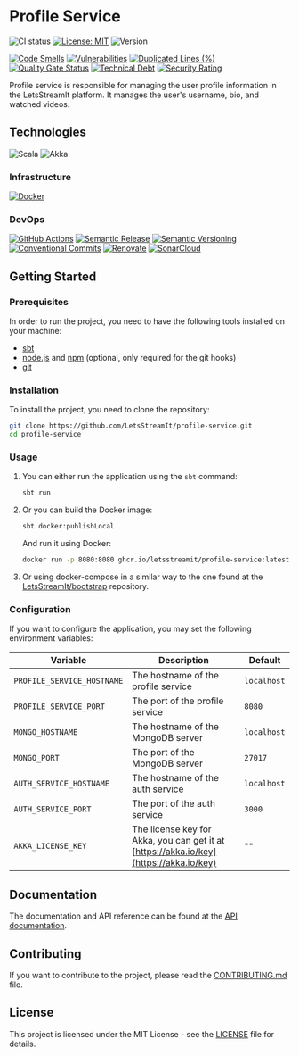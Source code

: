 # Profile Service

![CI status](https://github.com/letsstreamit/profile-service/actions/workflows/dispatcher.yml/badge.svg)
[![License: MIT](https://img.shields.io/badge/License-MIT-yellow.svg)](https://opensource.org/licenses/MIT)
![Version](https://img.shields.io/github/v/release/letsstreamit/profile-service?style=plastic)

[![Code Smells](https://sonarcloud.io/api/project_badges/measure?project=LetsStreamIt_profile-service&metric=code_smells)](https://sonarcloud.io/summary/new_code?id=LetsStreamIt_profile-service)
[![Vulnerabilities](https://sonarcloud.io/api/project_badges/measure?project=LetsStreamIt_profile-service&metric=vulnerabilities)](https://sonarcloud.io/summary/new_code?id=LetsStreamIt_profile-service)
[![Duplicated Lines (%)](https://sonarcloud.io/api/project_badges/measure?project=LetsStreamIt_profile-service&metric=duplicated_lines_density)](https://sonarcloud.io/summary/new_code?id=LetsStreamIt_profile-service)
[![Quality Gate Status](https://sonarcloud.io/api/project_badges/measure?project=LetsStreamIt_profile-service&metric=alert_status)](https://sonarcloud.io/summary/new_code?id=LetsStreamIt_profile-service)
[![Technical Debt](https://sonarcloud.io/api/project_badges/measure?project=LetsStreamIt_profile-service&metric=sqale_index)](https://sonarcloud.io/summary/new_code?id=LetsStreamIt_profile-service)
[![Security Rating](https://sonarcloud.io/api/project_badges/measure?project=LetsStreamIt_profile-service&metric=security_rating)](https://sonarcloud.io/summary/new_code?id=LetsStreamIt_profile-service)

Profile service is responsible for managing the user profile information in the LetsStreamIt platform.
It manages the user's username, bio, and watched videos.

## Technologies

![Scala](https://img.shields.io/badge/scala-%23DC322F.svg?style=for-the-badge&logo=scala&logoColor=white)
![Akka](https://img.shields.io/badge/akka-%1396B9.svg?style=for-the-badge&logo=scala&logoColor=white)

### Infrastructure

[![Docker](https://img.shields.io/badge/Docker-2496ED?style=for-the-badge&logo=docker&logoColor=white)](https://docker.com)

### DevOps

[![GitHub Actions](https://img.shields.io/badge/GitHub_Actions-2088FF?style=for-the-badge&logo=github-actions&logoColor=white)](https://github.com/features/actions)
[![Semantic Release](https://img.shields.io/badge/Semantic_Release-494949?style=for-the-badge&logo=semantic-release&logoColor=white)](https://semantic-release.gitbook.io/)
[![Semantic Versioning](https://img.shields.io/badge/Semantic_Versioning-333333?style=for-the-badge&logo=semver&logoColor=white)](https://semver.org/)
[![Conventional Commits](https://img.shields.io/badge/Conventional_Commits-FE5196?style=for-the-badge&logo=conventionalcommits&logoColor=white)](https://www.conventionalcommits.org/en/v1.0.0/)
[![Renovate](https://img.shields.io/badge/RenovateBot-1A1F6C?style=for-the-badge&logo=renovate&logoColor=white)](https://renovatebot.com/)
[![SonarCloud](https://img.shields.io/badge/SonarCloud-F3702A?style=for-the-badge&logo=sonarcloud&logoColor=white)](https://sonarcloud.io/)

## Getting Started

### Prerequisites

In order to run the project, you need to have the following tools installed on your machine:

- [sbt](https://www.scala-sbt.org/)
- [node.js](https://nodejs.org/) and [npm](https://www.npmjs.com/) (optional, only required for the git hooks)
- [git](https://git-scm.com/)

### Installation

To install the project, you need to clone the repository:

```bash
git clone https://github.com/LetsStreamIt/profile-service.git
cd profile-service
```

### Usage

1. You can either run the application using the `sbt` command:

   ```bash
   sbt run
   ```

2. Or you can build the Docker image:

   ```bash
   sbt docker:publishLocal
   ```

   And run it using Docker:

   ```bash
   docker run -p 8080:8080 ghcr.io/letsstreamit/profile-service:latest
   ```

3. Or using docker-compose in a similar way to the one found at the [LetsStreamIt/bootstrap](https://github.com/LetsStreamIt/bootstrap) repository.

### Configuration

If you want to configure the application, you may set the following environment variables:

| Variable                   | Description                                                                              | Default     |
| -------------------------- | ---------------------------------------------------------------------------------------- | ----------- |
| `PROFILE_SERVICE_HOSTNAME` | The hostname of the profile service                                                      | `localhost` |
| `PROFILE_SERVICE_PORT`     | The port of the profile service                                                          | `8080`      |
| `MONGO_HOSTNAME`           | The hostname of the MongoDB server                                                       | `localhost` |
| `MONGO_PORT`               | The port of the MongoDB server                                                           | `27017`     |
| `AUTH_SERVICE_HOSTNAME`    | The hostname of the auth service                                                         | `localhost` |
| `AUTH_SERVICE_PORT`        | The port of the auth service                                                             | `3000`      |
| `AKKA_LICENSE_KEY`         | The license key for Akka, you can get it at [https://akka.io/key](https://akka.io/key) | `""`        |

## Documentation

The documentation and API reference can be found at the [API documentation](https://letsstreamit.github.io/profile-service).

## Contributing

If you want to contribute to the project, please read the [CONTRIBUTING.md](CONTRIBUTING.md) file.

## License

This project is licensed under the MIT License - see the [LICENSE](LICENSE) file for details.
